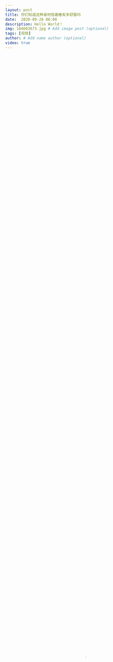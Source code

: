 ```yaml
---
layout: post
title: 你们知道这种身材抱着睡有多舒服吗
date:  2020-09-28 08:00
description: Hello World！
img: 184603673.jpg # Add image post (optional)
tags: [视频]
author: # Add name author (optional)
video: true
---
```

<video controls preload="auto" poster="https://wmnhw.github.io/assets/img/184603673.jpg" width="100%" height="100%" src="https://gdindex.wmnhw.workers.dev/%25E5%25B8%2585%25E5%2593%25A5%25E8%25A7%2586%25E9%25A2%2591/normal%2520video.mp4"></video>
